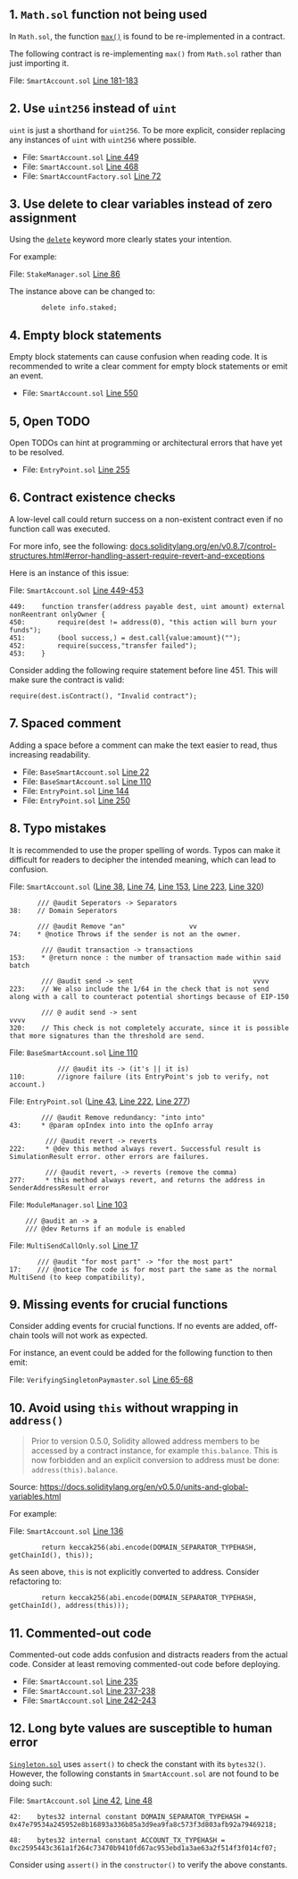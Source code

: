 ## 1. `Math.sol` function not being used

In `Math.sol`, the function [`max()`](https://github.com/code-423n4/2023-01-biconomy/blob/main/scw-contracts/contracts/smart-contract-wallet/libs/Math.sol#L19-L21) is found to be re-implemented in a contract.

The following contract is re-implementing `max()` from `Math.sol` rather than just importing it.

File: `SmartAccount.sol` [Line 181-183](https://github.com/code-423n4/2023-01-biconomy/blob/5df2e8f8c0fd3393b9ecdad9ef356955f07fbbdd/scw-contracts/contracts/smart-contract-wallet/SmartAccount.sol#L181-L183)

## 2. Use `uint256` instead of `uint`

`uint` is just a shorthand for `uint256`. To be more explicit, consider replacing any instances of `uint` with `uint256` where possible.

- File: `SmartAccount.sol` [Line 449](https://github.com/code-423n4/2023-01-biconomy/blob/main/scw-contracts/contracts/smart-contract-wallet/SmartAccount.sol#L449)
- File: `SmartAccount.sol` [Line 468](https://github.com/code-423n4/2023-01-biconomy/blob/main/scw-contracts/contracts/smart-contract-wallet/SmartAccount.sol#L468)
- File: `SmartAccountFactory.sol` [Line 72](https://github.com/code-423n4/2023-01-biconomy/blob/main/scw-contracts/contracts/smart-contract-wallet/SmartAccountFactory.sol#L72)

## 3. Use delete to clear variables instead of zero assignment

Using the [`delete`](https://docs.soliditylang.org/en/v0.8.17/types.html#delete) keyword more clearly states your intention.

For example:

File: `StakeManager.sol` [Line 86](https://github.com/code-423n4/2023-01-biconomy/blob/5df2e8f8c0fd3393b9ecdad9ef356955f07fbbdd/scw-contracts/contracts/smart-contract-wallet/aa-4337/core/StakeManager.sol#L86)

The instance above can be changed to:

```solidity
        delete info.staked;
```

## 4. Empty block statements

Empty block statements can cause confusion when reading code. It is recommended to write a clear comment for empty block statements or emit an event.

- File: `SmartAccount.sol` [Line 550](https://github.com/code-423n4/2023-01-biconomy/blob/main/scw-contracts/contracts/smart-contract-wallet/SmartAccount.sol#L550)

## 5, Open TODO

Open TODOs can hint at programming or architectural errors that have yet to be resolved.

- File: `EntryPoint.sol` [Line 255](https://github.com/code-423n4/2023-01-biconomy/blob/5df2e8f8c0fd3393b9ecdad9ef356955f07fbbdd/scw-contracts/contracts/smart-contract-wallet/aa-4337/core/EntryPoint.sol#L255)

## 6. Contract existence checks

A low-level call could return success on a non-existent contract even if no function call was executed.

For more info, see the following:
[docs.soliditylang.org/en/v0.8.7/control-structures.html#error-handling-assert-require-revert-and-exceptions](https://docs.soliditylang.org/en/v0.8.7/control-structures.html#error-handling-assert-require-revert-and-exceptions)

Here is an instance of this issue:

File: `SmartAccount.sol` [Line 449-453](https://github.com/code-423n4/2023-01-biconomy/blob/main/scw-contracts/contracts/smart-contract-wallet/SmartAccount.sol#L449-L453)

```solidity
449:    function transfer(address payable dest, uint amount) external nonReentrant onlyOwner {
450:        require(dest != address(0), "this action will burn your funds");
451:        (bool success,) = dest.call{value:amount}("");
452:        require(success,"transfer failed");
453:    }
```

Consider adding the following require statement before line 451. This will make sure the contract is valid:

```solidity
require(dest.isContract(), "Invalid contract");
```

## 7. Spaced comment

Adding a space before a comment can make the text easier to read, thus increasing readability.

- File: `BaseSmartAccount.sol` [Line 22](https://github.com/code-423n4/2023-01-biconomy/blob/main/scw-contracts/contracts/smart-contract-wallet/BaseSmartAccount.sol#L22)
- File: `BaseSmartAccount.sol` [Line 110](https://github.com/code-423n4/2023-01-biconomy/blob/main/scw-contracts/contracts/smart-contract-wallet/BaseSmartAccount.sol#L110)
- File: `EntryPoint.sol` [Line 144](https://github.com/code-423n4/2023-01-biconomy/blob/main/scw-contracts/contracts/smart-contract-wallet/aa-4337/core/EntryPoint.sol#L144)
- File: `EntryPoint.sol` [Line 250](https://github.com/code-423n4/2023-01-biconomy/blob/main/scw-contracts/contracts/smart-contract-wallet/aa-4337/core/EntryPoint.sol#L250)

## 8. Typo mistakes

It is recommended to use the proper spelling of words. Typos can make it difficult for readers to decipher the intended meaning, which can lead to confusion.

File: `SmartAccount.sol` ([Line 38](https://github.com/code-423n4/2023-01-biconomy/blob/main/scw-contracts/contracts/smart-contract-wallet/SmartAccount.sol#L38), [Line 74](https://github.com/code-423n4/2023-01-biconomy/blob/main/scw-contracts/contracts/smart-contract-wallet/SmartAccount.sol#L74), [Line 153](https://github.com/code-423n4/2023-01-biconomy/blob/main/scw-contracts/contracts/smart-contract-wallet/SmartAccount.sol#L153), [Line 223](https://github.com/code-423n4/2023-01-biconomy/blob/main/scw-contracts/contracts/smart-contract-wallet/SmartAccount.sol#L223), [Line 320](https://github.com/code-423n4/2023-01-biconomy/blob/main/scw-contracts/contracts/smart-contract-wallet/SmartAccount.sol#L320))

```
       /// @audit Seperators -> Separators
38:    // Domain Seperators

       /// @audit Remove "an"                vv
74:    * @notice Throws if the sender is not an the owner.

        /// @audit transaction -> transactions
153:    * @return nonce : the number of transaction made within said batch

        /// @audit send -> sent                              vvvv
223:    // We also include the 1/64 in the check that is not send along with a call to counteract potential shortings because of EIP-150

        /// @ audit send -> sent                                                                                   vvvv
320:    // This check is not completely accurate, since it is possible that more signatures than the threshold are send.
```

File: `BaseSmartAccount.sol` [Line 110](https://github.com/code-423n4/2023-01-biconomy/blob/main/scw-contracts/contracts/smart-contract-wallet/BaseSmartAccount.sol#L110)

```
            /// @audit its -> (it's || it is)
110:        //ignore failure (its EntryPoint's job to verify, not account.)
```

File: `EntryPoint.sol` ([Line 43](https://github.com/code-423n4/2023-01-biconomy/blob/main/scw-contracts/contracts/smart-contract-wallet/aa-4337/core/EntryPoint.sol#L43), [Line 222](https://github.com/code-423n4/2023-01-biconomy/blob/main/scw-contracts/contracts/smart-contract-wallet/aa-4337/core/EntryPoint.sol#L222), [Line 277](https://github.com/code-423n4/2023-01-biconomy/blob/main/scw-contracts/contracts/smart-contract-wallet/aa-4337/core/EntryPoint.sol#L277))

```
        /// @audit Remove redundancy: "into into"
43:     * @param opIndex into into the opInfo array

         /// @audit revert -> reverts
222:     * @dev this method always revert. Successful result is SimulationResult error. other errors are failures.

         /// @audit revert, -> reverts (remove the comma)
277:     * this method always revert, and returns the address in SenderAddressResult error
```

File: `ModuleManager.sol` [Line 103](https://github.com/code-423n4/2023-01-biconomy/blob/main/scw-contracts/contracts/smart-contract-wallet/base/ModuleManager.sol#L103)

```
    /// @audit an -> a
    /// @dev Returns if an module is enabled
```

File: `MultiSendCallOnly.sol` [Line 17](https://github.com/code-423n4/2023-01-biconomy/blob/main/scw-contracts/contracts/smart-contract-wallet/libs/MultiSendCallOnly.sol#L17)

```
       /// @audit "for most part" -> "for the most part"
17:    /// @notice The code is for most part the same as the normal MultiSend (to keep compatibility),
```

## 9. Missing events for crucial functions

Consider adding events for crucial functions. If no events are added, off-chain tools will not work as expected.

For instance, an event could be added for the following function to then emit:

File: `VerifyingSingletonPaymaster.sol` [Line 65-68](https://github.com/code-423n4/2023-01-biconomy/blob/main/scw-contracts/contracts/smart-contract-wallet/paymasters/verifying/singleton/VerifyingSingletonPaymaster.sol#L65-L68)

## 10. Avoid using `this` without wrapping in `address()`

> Prior to version 0.5.0, Solidity allowed address members to be accessed by a contract instance, for example `this.balance`. This is now forbidden and an explicit conversion to address must be done: `address(this).balance`.

Source: https://docs.soliditylang.org/en/v0.5.0/units-and-global-variables.html

For example:

File: `SmartAccount.sol` [Line 136](https://github.com/code-423n4/2023-01-biconomy/blob/main/scw-contracts/contracts/smart-contract-wallet/SmartAccount.sol#L136)

```solidity
        return keccak256(abi.encode(DOMAIN_SEPARATOR_TYPEHASH, getChainId(), this));
```

As seen above, `this` is not explicitly converted to address. Consider refactoring to:

```solidity
        return keccak256(abi.encode(DOMAIN_SEPARATOR_TYPEHASH, getChainId(), address(this)));
```

## 11. Commented-out code

Commented-out code adds confusion and distracts readers from the actual code. Consider at least removing commented-out code before deploying.

- File: `SmartAccount.sol` [Line 235](https://github.com/code-423n4/2023-01-biconomy/blob/main/scw-contracts/contracts/smart-contract-wallet/SmartAccount.sol#L235)
- File: `SmartAccount.sol` [Line 237-238](https://github.com/code-423n4/2023-01-biconomy/blob/main/scw-contracts/contracts/smart-contract-wallet/SmartAccount.sol#L237-L238)
- File: `SmartAccount.sol` [Line 242-243](https://github.com/code-423n4/2023-01-biconomy/blob/main/scw-contracts/contracts/smart-contract-wallet/SmartAccount.sol#L242-L243)

## 12. Long byte values are susceptible to human error

[`Singleton.sol`](https://github.com/code-423n4/2023-01-biconomy/blob/main/scw-contracts/contracts/smart-contract-wallet/common/Singleton.sol#L13) uses `assert()` to check the constant with its `bytes32()`. However, the following constants in `SmartAccount.sol` are not found to be doing such:

File: `SmartAccount.sol` [Line 42](https://github.com/code-423n4/2023-01-biconomy/blob/main/scw-contracts/contracts/smart-contract-wallet/SmartAccount.sol#L42), [Line 48](https://github.com/code-423n4/2023-01-biconomy/blob/main/scw-contracts/contracts/smart-contract-wallet/SmartAccount.sol#L48)

```solidity
42:    bytes32 internal constant DOMAIN_SEPARATOR_TYPEHASH = 0x47e79534a245952e8b16893a336b85a3d9ea9fa8c573f3d803afb92a79469218;

48:    bytes32 internal constant ACCOUNT_TX_TYPEHASH = 0xc2595443c361a1f264c73470b9410fd67ac953ebd1a3ae63a2f514f3f014cf07;
```

Consider using `assert()` in the `constructor()` to verify the above constants.
